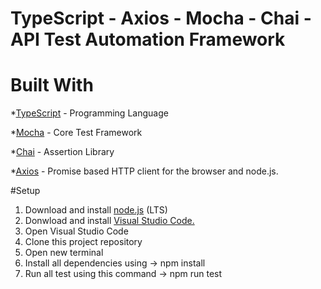 # TypeScript - Axios - Mocha - Chai - API Test Automation Framework

# Built With
*<a href="https://www.typescriptlang.org/">TypeScript</a> - Programming Language

*<a href="https://mochajs.org/">Mocha</a> - Core Test Framework

*<a href="https://www.chaijs.com/">Chai</a> - Assertion Library

*<a href="https://github.com/axios/axios">Axios</a> - Promise based HTTP client for the browser and node.js.

#Setup
1. Download and install <a href="https://nodejs.org/en/download/">node.js</a> (LTS)
2. Donwload and install <a href="https://code.visualstudio.com/download">Visual Studio Code.</a> 
3. Open Visual Studio Code
4. Clone this project repository
5. Open new terminal
6. Install all dependencies using -> npm install
7. Run all test using this command -> npm run test
